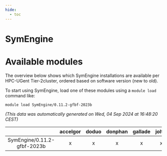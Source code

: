 ```yaml
---
hide:
  - toc
---
```


SymEngine
=========

# Available modules


The overview below shows which SymEngine installations are available per HPC-UGent Tier-2cluster, ordered based on software version (new to old).

To start using SymEngine, load one of these modules using a `module load` command like:

```shell
module load SymEngine/0.11.2-gfbf-2023b
```

*(This data was automatically generated on Wed, 04 Sep 2024 at 16:48:20 CEST)*  

| |accelgor|doduo|donphan|gallade|joltik|shinx|skitty|
| :---: | :---: | :---: | :---: | :---: | :---: | :---: | :---: |
|SymEngine/0.11.2-gfbf-2023b|x|x|x|x|x|-|x|

